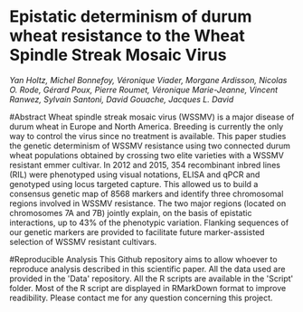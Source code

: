 Epistatic determinism of durum wheat resistance to the Wheat Spindle Streak Mosaic Virus
===================

*Yan Holtz, Michel Bonnefoy, Véronique Viader, Morgane Ardisson, Nicolas O. Rode, Gérard Poux, Pierre Roumet, Véronique Marie-Jeanne, Vincent Ranwez, Sylvain Santoni, David Gouache, Jacques L. David*

#Abstract
Wheat spindle streak mosaic virus (WSSMV) is a major disease of durum wheat in Europe and North America. Breeding is currently the only way to control the virus since no treatment is available. This paper studies the genetic determinism of WSSMV resistance using two connected durum wheat populations obtained by crossing two elite varieties with a WSSMV resistant emmer cultivar. In 2012 and 2015, 354 recombinant inbred lines (RIL) were phenotyped using visual notations, ELISA and qPCR and genotyped using locus targeted capture. This allowed us to build a consensus genetic map of 8568 markers and identify three chromosomal regions involved in WSSMV resistance. The two major regions (located on chromosomes 7A and 7B) jointly explain, on the basis of epistatic interactions, up to 43% of the phenotypic variation. Flanking sequences of our genetic markers are provided to facilitate future marker-assisted selection of WSSMV resistant cultivars.

#Reproducible Analysis
This Github repository aims to allow whoever to reproduce analysis described in this scientific paper. All the data used are provided in the 'Data' repository. All the R scripts are available in the 'Script' folder. Most of the R script are displayed in RMarkDown format to improve readibility. Please contact me for any question concerning this project.
 






